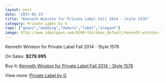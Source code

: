 ```yaml
---
layout: post
date: '2017-01-23'
title: "Kenneth Winston for Private Label Fall 2014 - Style 1576"
category: Private Label by G
tags: ["gowns","wedding","demure","label","elegant"]
image: http://www.idealgown.com/9260-thickbox_default/kenneth-winston-for-private-label-fall-2014-style-1576.jpg
---
```

Kenneth Winston for Private Label Fall 2014 - Style 1576

On Sales: **$279.995**
<a href="https://www.idealgown.com/en/private-label-by-g/3866-kenneth-winston-for-private-label-fall-2014-style-1576.html"><amp-img layout="responsive" width="600" height="600" src="//www.idealgown.com/9260-thickbox_default/kenneth-winston-for-private-label-fall-2014-style-1576.jpg" alt="Kenneth Winston for Private Label Fall 2014 - Style 1576 0" /></a>
<a href="https://www.idealgown.com/en/private-label-by-g/3866-kenneth-winston-for-private-label-fall-2014-style-1576.html"><amp-img layout="responsive" width="600" height="600" src="//www.idealgown.com/9262-thickbox_default/kenneth-winston-for-private-label-fall-2014-style-1576.jpg" alt="Kenneth Winston for Private Label Fall 2014 - Style 1576 1" /></a>
<a href="https://www.idealgown.com/en/private-label-by-g/3866-kenneth-winston-for-private-label-fall-2014-style-1576.html"><amp-img layout="responsive" width="600" height="600" src="//www.idealgown.com/9261-thickbox_default/kenneth-winston-for-private-label-fall-2014-style-1576.jpg" alt="Kenneth Winston for Private Label Fall 2014 - Style 1576 2" /></a>

Buy it: [Kenneth Winston for Private Label Fall 2014 - Style 1576](https://www.idealgown.com/en/private-label-by-g/3866-kenneth-winston-for-private-label-fall-2014-style-1576.html "Kenneth Winston for Private Label Fall 2014 - Style 1576")

View more: [Private Label by G](https://www.idealgown.com/en/46-private-label-by-g "Private Label by G")
